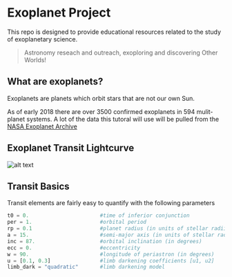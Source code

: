 # Exoplanet Project
This repo is designed to provide educational resources related to the study of exoplanetary science.
>Astronomy reseach and outreach, exoploring and discovering Other Worlds!

## What are exoplanets?
Exoplanets are planets which orbit stars that are not our own Sun.

As of early 2018 there are over 3500 confirmed exoplanets in 594 mulit-planet systems.
A lot of the data this tutoral will use will be pulled from the [NASA Exoplanet Archive]

[NASA Exoplanet Archive]:(https://exoplanetarchive.ipac.caltech.edu/index.html)

## Exoplanet Transit Lightcurve
![alt text](http://www.exoplanetproject.co.uk/uploads/6/9/9/9/6999140/9299476_orig.jpg "Example Transit")


## Transit Basics
Transit elements are fairly easy to quantify with the following parameters

```python
t0 = 0.                       #time of inferior conjunction
per = 1.                      #orbital period
rp = 0.1                      #planet radius (in units of stellar radii)
a = 15.                       #semi-major axis (in units of stellar radii)
inc = 87.                     #orbital inclination (in degrees)
ecc = 0.                      #eccentricity
w = 90.                       #longitude of periastron (in degrees)
u = [0.1, 0.3]                #limb darkening coefficients [u1, u2]
limb_dark = "quadratic"       #limb darkening model

```
